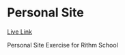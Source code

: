 # Personal Site
[Live Link](https://terchiem.github.io/rithm_personal_site/)

Personal Site Exercise for Rithm School

